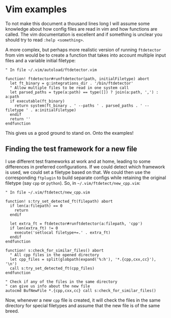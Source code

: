 # Vim examples #

To not make this document a thousand lines long I will assume some knowledge about how config files are read in vim and how functions are called. The vim documentation is excellent and if something is unclear you should try to read `:help <something>`.

A more complex, but perhaps more realistic version of running `ftdetector` from vim would be to create a function that takes into account multiple input files and a variable initial filetype:

```vim
" In file ~/.vim/autoload/ftdetector.vim

function! ftdetector#runftdetector(path, initialFiletype) abort
  let ft_binary = g:integrations_dir . '/bin/ftdetector'
  " Allow multiple files to be read in one system call
  let parsed_paths = type(a:path) == type([]) ? join(a:path, ',') : a:path
  if executable(ft_binary)
    return system(ft_binary . ' --paths ' . parsed_paths . ' --filetype ' . a:initialFiletype)
  endif
  return ''
endfunction
```

This gives us a good ground to stand on. Onto the examples!

## Finding the test framework for a new file ##

I use different test frameworks at work and at home, leading to some differences in preferred configurations. If we could detect which framework is used, we could set a filetype based on that. We could then use the corresponding `ftplugin` to build separate configs while retaining the original filetype (say `cpp` or `python`). So, in `~/.vim/ftdetect/new_cpp.vim`:


```vim
" In file ~/.vim/ftdetect/new_cpp.vim

function! s:try_set_detected_ft(filepath) abort
  if len(a:filepath) == 0
    return
  endif

  let extra_ft = ftdetector#runftdetector(a:filepath, 'cpp')
  if len(extra_ft) != 0
    execute('setlocal filetype+=.' . extra_ft)
  endif
endfunction

function! s:check_for_similar_files() abort
  " All cpp files in the opened directory
  let cpp_files = split(globpath(expand('%:h'), '*.{cpp,cxx,cc}'), '\n')
  call s:try_set_detected_ft(cpp_files)
endfunction

" Check if any of the files in the same directory
" can give us info about the new file
autocmd BufNewFile *.{cpp,cxx,cc} call s:check_for_similar_files()
```

Now, whenever a new `cpp` file is created, it will check the files in the same directory for special filetypes and assume that the new file is of the same breed.

